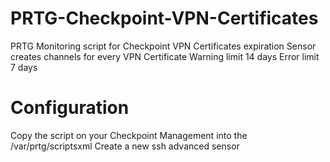 # PRTG-Checkpoint-VPN-Certificates
PRTG Monitoring script for Checkpoint VPN Certificates expiration
Sensor creates channels for every VPN Certificate
Warning limit 14 days
Error limit 7 days

# Configuration
Copy the script on your Checkpoint Management into the /var/prtg/scriptsxml
Create a new ssh advanced sensor
